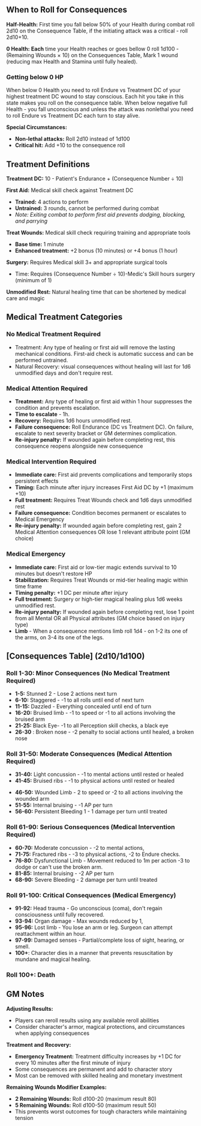 ## When to Roll for Consequences

**Half-Health:** First time you fall below 50% of your Health during combat roll 2d10 on the Consequence Table, if the initiating attack was a critical - roll 2d10+10.

**0 Health:** **Each** time your Health reaches or goes bellow 0 roll 1d100 - (Remaining Wounds × 10) on the Consequences Table, Mark 1 wound (reducing max Health and Stamina until fully healed). 

### Getting below 0 HP
When below 0 Health you need to roll Endure vs Treatment DC of your highest treatment DC wound to stay conscious. Each hit you take in this state makes you roll on the consequence table. 
When below negative full Health - you fall unconscious and unless the attack was nonlethal you need to roll Endure vs Treatment DC each turn to stay alive.


**Special Circumstances:**
- **Non-lethal attacks:** Roll 2d10 instead of 1d100
- **Critical hit:** Add +10 to the consequence roll

## Treatment Definitions

**Treatment DC:** 10 - Patient's Endurance + (Consequence Number ÷ 10)

**First Aid:** Medical skill check against Treatment DC
- **Trained:** 4 actions to perform
- **Untrained:** 3 rounds, cannot be performed during combat
- *Note: Exiting combat to perform first aid prevents dodging, blocking, and parrying*

**Treat Wounds:** Medical skill check requiring training and appropriate tools
- **Base time:** 1 minute
- **Enhanced treatment:** +2 bonus (10 minutes) or +4 bonus (1 hour)

**Surgery:** Requires Medical skill 3+ and appropriate surgical tools
* Time: Requires (Consequence Number ÷ 10)-Medic's Skill hours surgery (minimum of 1)

**Unmodified Rest:** Natural healing time that can be shortened by medical care and magic

## Medical Treatment Categories
### No Medical Treatment Required
- Treatment: Any type of healing or first aid will remove the lasting mechanical conditions. First-aid check is automatic success and can be performed untrained.
- Natural Recovery: visual consequences without healing will last for 1d6 unmodified days and don't require rest. 
### Medical Attention Required
- **Treatment:** Any type of healing or first aid within 1 hour suppresses the condition and prevents escalation.
- **Time to escalate** - 1h.
- **Recovery:** Requires 1d6 hours unmodified rest.
- **Failure consequence:** Roll Endurance (DC vs Treatment DC). On failure, escalate to next severity bracket or GM determines complication.
- **Re-injury penalty:** If wounded again before completing rest, this consequence reopens alongside new consequence

### Medical Intervention Required

	
- **Immediate care:** First aid prevents complications and temporarily stops persistent effects
- **Timing:** Each minute after injury increases First Aid DC by +1 (maximum +10)
- **Full treatment:** Requires Treat Wounds check and 1d6 days unmodified rest
- **Failure consequence:** Condition becomes permanent or escalates to Medical Emergency
- **Re-injury penalty:** If wounded again before completing rest, gain 2 Medical Attention consequences OR lose 1 relevant attribute point (GM choice)

### Medical Emergency
- **Immediate care:** First aid or low-tier magic extends survival to 10 minutes but doesn't restore HP
- **Stabilization:** Requires Treat Wounds or mid-tier healing magic within time frame
- **Timing penalty:** +1 DC per minute after injury
- **Full treatment:** Surgery or high-tier magical healing plus 1d6 weeks unmodified rest.
- **Re-injury penalty:** If wounded again before completing rest, lose 1 point from all Mental OR all Physical attributes (GM choice based on injury type)
- **Limb** - When a consequence mentions limb roll 1d4 - on 1-2 its one of the arms, on 3-4 its one of the legs.

## [Consequences Table] (2d10/1d100)

### Roll 1-30: Minor Consequences (No Medical Treatment Required)
- **1-5:** Stunned 2 - Lose 2 actions next turn
- **6-10:** Staggered - -1 to all rolls until end of next turn
- **11-15:** Dazzled - Everything concealed until end of turn
- **16-20:** Bruised limb - -1 to speed or -1 to all actions involving the bruised arm
- **21-25:** Black Eye- -1 to all Perception skill checks, a black eye
- **26-30** : Broken nose - -2 penalty to social actions until healed, a broken nose  

### Roll 31-50: Moderate Consequences (Medical Attention Required)
* **31-40:** Light concussion - -1 to mental actions until rested or healed 
* **41-45:** Bruised ribs - -1 to physical actions until rested or healed
- **46-50:** Wounded Limb - 2 to speed or -2 to all actions involving the wounded arm
- **51-55:** Internal bruising - -1 AP per turn
- **56-60:** Persistent Bleeding 1 - 1 damage per turn until treated

### Roll 61-90: Serious Consequences (Medical Intervention Required)
- **60-70:** Moderate concussion - -2 to mental actions,
- **71-75:** Fractured ribs - -3 to physical actions, -2 to Endure checks.
- **76-80:** Dysfunctional Limb - Movement reduced to 1m per action -3 to dodge or can't use the broken arm.
- **81-85:**  Internal bruising - -2 AP per turn
- **68-90:** Severe Bleeding - 2 damage per turn until treated
### Roll 91-100: Critical Consequences (Medical Emergency)
- **91-92:** Head trauma - Go unconscious (coma), don't regain consciousness until fully recovered.
- **93-94:** Organ damage - Max wounds reduced by 1,
- **95-96:** Lost limb - You lose an arm or leg. Surgeon can attempt reattachment within an hour.
- **97-99:** Damaged senses - Partial/complete loss of sight, hearing, or smell. 
- **100+**:  Character dies in a manner that prevents resuscitation by mundane and magical healing.

### Roll 100+: Death

## GM Notes

**Adjusting Results:**
- Players can reroll results using any available reroll abilities
- Consider character's armor, magical protections, and circumstances when applying consequences

**Treatment and Recovery:**
- **Emergency Treatment:** Treatment difficulty increases by +1 DC for every 10 minutes after the first minute of injury
- Some consequences are permanent and add to character story
- Most can be removed with skilled healing and monetary investment

**Remaining Wounds Modifier Examples:**
- **2 Remaining Wounds:** Roll d100-20 (maximum result 80)
- **5 Remaining Wounds:** Roll d100-50 (maximum result 50)
- This prevents worst outcomes for tough characters while maintaining tension

